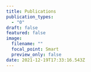 ```yaml
---
title: Publications
publication_types:
  - "0"
draft: false
featured: false
image:
  filename: ""
  focal_point: Smart
  preview_only: false
date: 2021-12-19T17:33:16.543Z
---
```

